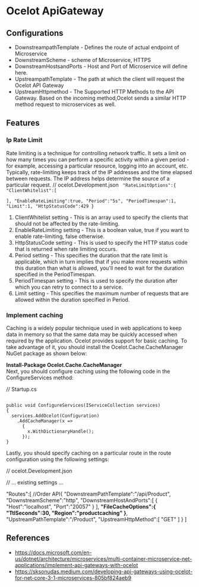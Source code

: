 # Ocelot ApiGateway 

## Configurations 

- DownstreampathTemplate -  Defines the route of actual endpoint of Microservice 
- DownstreamScheme - scheme of Microservice, HTTPS  
- DownstreamHostsandPorts - Host and Port of Microservice will define here. 
- UpstreampathTemplate - The path at which the client will request the Ocelot API Gateway 
- UpstreamHttpmethod - The Supported HTTP Methods to the API Gateway. Based on the incoming method,Ocelot sends a  similar HTTP method request to microservices as well.

## Features 

### Ip Rate Limit
Rate limiting is a technique for controlling network traffic. It sets a limit on how many times you can perform a specific activity within a given period - for example, accessing a particular resource, logging into an account, etc. Typically, rate-limiting keeps track of the IP addresses and the time elapsed between requests. The IP address helps determine the source of a particular request.
// ocelot.Development.json
<code>
"RateLimitOptions":{
   "ClientWhitelist":[      
   ],
   "EnableRateLimiting":true,
   "Period":"5s",
   "PeriodTimespan":1,
   "Limit":1,
   "HttpStatusCode":429
}
</code>

1. ClientWhitelist setting - This is an array used to specify the clients that should not be affected by the rate-limiting.
2. EnableRateLimiting setting - This is a boolean value, true if you want to enable rate-limiting, false otherwise.
3. HttpStatusCode setting - This is used to specify the HTTP status code that is returned when rate limiting occurs.
4. Period setting - This specifies the duration that the rate limit is applicable, which in turn implies that if you make more requests within this duration than what is allowed, you'll need to wait for the duration specified in the PeriodTimespan.
5. PeriodTimespan setting - This is used to specify the duration after which you can retry to connect to a service.
6. Limit setting - This specifies the maximum number of requests that are allowed within the duration specified in Period.

### Implement caching

Caching is a widely popular technique used in web applications to keep data in memory so that the same data may be quickly accessed when required by the application. Ocelot provides support for basic caching. To take advantage of it, you should install the Ocelot.Cache.CacheManager NuGet package as shown below:

<b> Install-Package Ocelot.Cache.CacheManager </b> <br/>
Next, you should configure caching using the following code in the ConfigureServices method:

// Startup.cs

<code>
public void ConfigureServices(IServiceCollection services)
{
  services.AddOcelot(Configuration)
    .AddCacheManager(x =>
      {
        x.WithDictionaryHandle();
      });
}
</code>

Lastly, you should specify caching on a particular route in the route configuration using the following settings:

// ocelot.Development.json

// ... existing settings ...

"Routes":[
   //Order API{
      "DownstreamPathTemplate":"/api/Product",
      "DownstreamScheme":"http",
      "DownstreamHostAndPorts":[
         {
            "Host":"localhost",
            "Port":"20057"
         }
      ],
    <b> "FileCacheOptions":{
         "TtlSeconds":30,
         "Region":"productcaching"
      }</b>,
      "UpstreamPathTemplate":"/Product",
      "UpstreamHttpMethod":[
         "GET"
      ]
   }
]

## References

- https://docs.microsoft.com/en-us/dotnet/architecture/microservices/multi-container-microservice-net-applications/implement-api-gateways-with-ocelot <br>
- https://sksonudas.medium.com/developing-api-gateways-using-ocelot-for-net-core-3-1-microservices-805bf824aeb9
